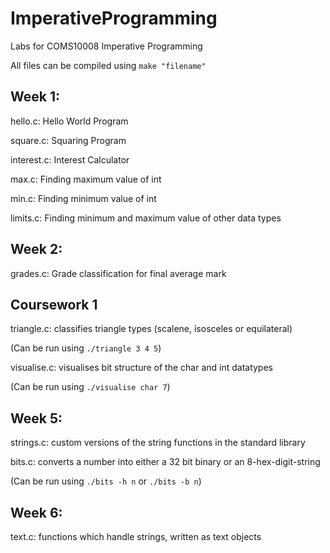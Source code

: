 # ImperativeProgramming

Labs for COMS10008 Imperative Programming

All files can be compiled using `make "filename"`

## Week 1:

hello.c: Hello World Program

square.c: Squaring Program

interest.c: Interest Calculator

max.c: Finding maximum value of int

min.c: Finding minimum value of int

limits.c: Finding minimum and maximum value of other data types

## Week 2:

grades.c: Grade classification for final average mark


## Coursework 1

triangle.c: classifies triangle types (scalene, isosceles or equilateral)

(Can be run using `./triangle 3 4 5`)

visualise.c: visualises bit structure of the char and int datatypes

(Can be run using `./visualise char 7`)


## Week 5:

strings.c: custom versions of the string functions in the standard library

bits.c: converts a number into either a 32 bit binary or an 8-hex-digit-string

(Can be run using `./bits -h n` or `./bits -b n`)


## Week 6:

text.c: functions which handle strings, written as text objects